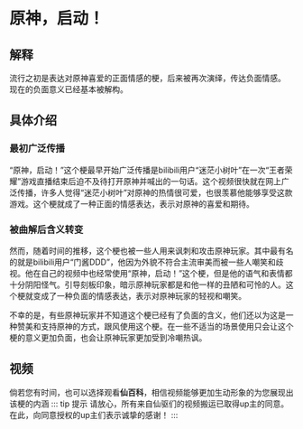 # 原神，启动！
## 解释
流行之初是表达对原神喜爱的正面情感的梗，后来被再次演绎，传达负面情感。
现在的负面意义已经基本被解构。
## 具体介绍
### 最初广泛传播
“原神，启动！”这个梗最早开始广泛传播是bilibili用户“迷茫小树叶”在一次“王者荣耀”游戏直播结束后迫不及待打开原神并喊出的一句话。这个视频很快就在网上广泛传播，许多人觉得“迷茫小树叶”对原神的热情很可爱，也很羡慕他能够享受这款游戏。这个梗就成了一种正面的情感表达，表示对原神的喜爱和期待。
### 被曲解后含义转变
然而，随着时间的推移，这个梗也被一些人用来讽刺和攻击原神玩家。其中最有名的就是bilibili用户“门酱DDD”，他因为外貌不符合主流审美而被一些人嘲笑和歧视。他在自己的视频中也经常使用“原神，启动！”这个梗，但是他的语气和表情都十分阴阳怪气。引导刻板印象，暗示原神玩家都是和他一样的丑陋和可怜的人。这个梗就变成了一种负面的情感表达，表示对原神玩家的轻视和嘲笑。

不幸的是，有些原神玩家并不知道这个梗已经有了负面的含义，他们还以为这是一种赞美和支持原神的方式，跟风使用这个梗。在一些不适当的场景使用只会让这个梗的意义更加负面，也会让原神玩家更加受到冷嘲热讽。

## 视频
倘若您有时间，也可以选择观看**仙百科**，相信视频能够更加生动形象的为您展现出该梗的内涵
::: tip 提示
请放心，所有来自仙驱们的视频搬运已取得up主的同意。在此，向同意授权的up主们表示诚挚的感谢！
:::

<BiliPlayer bvid="BV13a4y137JN"/>
<script lang="ts" setup>
import BiliPlayer from '../../components/iframe/BiliPlayer.vue'
</script>